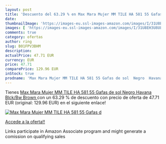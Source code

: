 ```yaml
---
layout: post
title: 'Descuento del 63.29 % en Max Mara Mujer MM TILE HA 581 55 Gafas d'
date: 
thumbnailImage: 'https://images-eu.ssl-images-amazon.com/images/I/31U8EH3U8UL._SL200_.jpg'
images: [ 'https://images-eu.ssl-images-amazon.com/images/I/31U8EH3U8UL._SL200_.jpg' ]
comments: true
category: ofertas
author: ring
slug: B01FPV3BHM
description:
actualPrice: 47.71 EUR
currency: EUR
price: 47.71
comparePrice: 129.96 EUR
inStock: true
prodname: 'Max Mara Mujer MM TILE HA 581 55 Gafas de sol  Negro  Havana Blck/Bw Brown '
---
```


Tienes [Max Mara Mujer MM TILE HA 581 55 Gafas de sol  Negro  Havana Blck/Bw Brown ](https://www.amazon.es/dp/B01FPV3BHM/?tag=tolees-21) con un 63.29 % de descuento con precio de oferta de 47.71 EUR (original: 129.96 EUR) en el siguiente enlace!

[![Max Mara Mujer MM TILE HA 581 55 Gafas d](https://images-eu.ssl-images-amazon.com/images/I/31U8EH3U8UL._SL200_.jpg)](https://www.amazon.es/dp/B01FPV3BHM/?tag=tolees-21)

[Accede a la oferta!!](https://www.amazon.es/dp/B01FPV3BHM/?tag=tolees-21)

Links participate in Amazon Associate program and might generate a comission on qualifying sales


